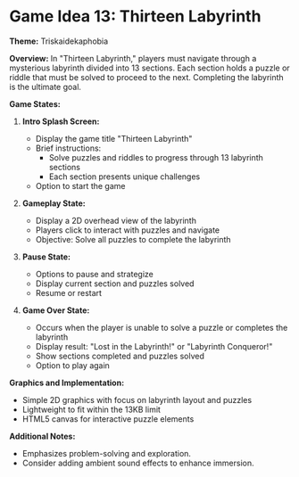 # Game Idea 13: Thirteen Labyrinth

**Theme:** Triskaidekaphobia

**Overview:**
In "Thirteen Labyrinth," players must navigate through a mysterious labyrinth divided into 13 sections. Each section holds a puzzle or riddle that must be solved to proceed to the next. Completing the labyrinth is the ultimate goal.

**Game States:**

1. **Intro Splash Screen:**
   - Display the game title "Thirteen Labyrinth"
   - Brief instructions:
     - Solve puzzles and riddles to progress through 13 labyrinth sections
     - Each section presents unique challenges
   - Option to start the game

2. **Gameplay State:**
   - Display a 2D overhead view of the labyrinth
   - Players click to interact with puzzles and navigate
   - Objective: Solve all puzzles to complete the labyrinth

3. **Pause State:**
   - Options to pause and strategize
   - Display current section and puzzles solved
   - Resume or restart

4. **Game Over State:**
   - Occurs when the player is unable to solve a puzzle or completes the labyrinth
   - Display result: "Lost in the Labyrinth!" or "Labyrinth Conqueror!"
   - Show sections completed and puzzles solved
   - Option to play again

**Graphics and Implementation:**
- Simple 2D graphics with focus on labyrinth layout and puzzles
- Lightweight to fit within the 13KB limit
- HTML5 canvas for interactive puzzle elements

**Additional Notes:**
- Emphasizes problem-solving and exploration.
- Consider adding ambient sound effects to enhance immersion.